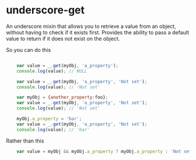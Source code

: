# underscore-get
An underscore mixin that allows you to retrieve a value from an object, without having to check if it exists first. Provides the ability to pass a default value to return if it does not exist on the object.

So you can do this
````javascript

    var value = _.get(myObj, 'a_property');
    console.log(value); // NULL

    var value = _.get(myObj, 'a_property', 'Not set');
    console.log(value); // 'Not set'

    var myObj = {another_property:foo};
    var value = _.get(myObj, 'a_property', 'Not set');
    console.log(value); // 'Not set'    

    myObj.a_property = 'bar';
    var value = _.get(myObj, 'a_property', 'Not set');
    console.log(value); // 'bar'    
````

Rather than this
````javascript
    var value = myObj && myObj.a_property ? myObj.a_property : 'Not set';
